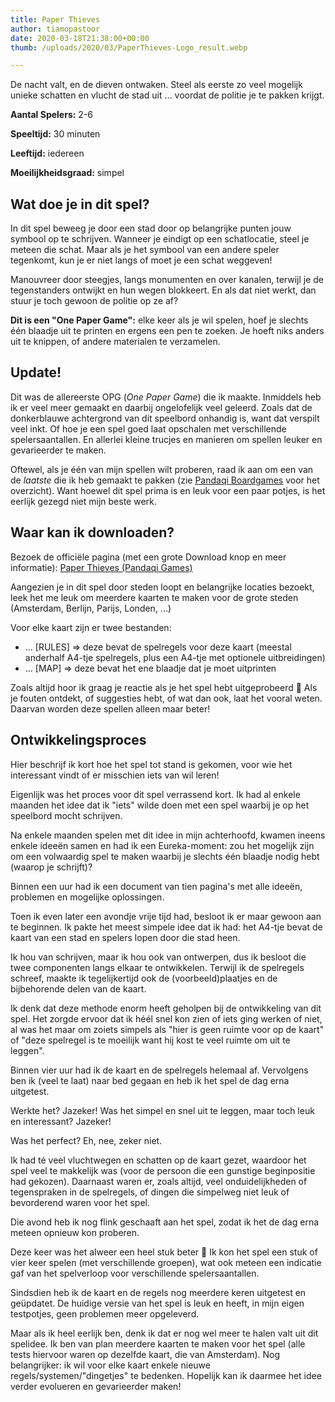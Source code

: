 ```yaml
---
title: Paper Thieves
author: tiamopastoor
date: 2020-03-18T21:38:00+00:00
thumb: /uploads/2020/03/PaperThieves-Logo_result.webp

---
```

De nacht valt, en de dieven ontwaken. Steel als eerste zo veel mogelijk unieke schatten en vlucht de stad uit … voordat de politie je te pakken krijgt.

**Aantal Spelers:** 2-6

**Speeltijd:** 30 minuten

**Leeftijd:** iedereen

**Moeilijkheidsgraad:** simpel

## Wat doe je in dit spel?

In dit spel beweeg je door een stad door op belangrijke punten jouw symbool op te schrijven. Wanneer je eindigt op een schatlocatie, steel je meteen die schat. Maar als je het symbool van een andere speler tegenkomt, kun je er niet langs of moet je een schat weggeven!

Manouvreer door steegjes, langs monumenten en over kanalen, terwijl je de tegenstanders ontwijkt en hun wegen blokkeert. En als dat niet werkt, dan stuur je toch gewoon de politie op ze af?

**Dit is een "One Paper Game":** elke keer als je wil spelen, hoef je slechts één blaadje uit te printen en ergens een pen te zoeken. Je hoeft niks anders uit te knippen, of andere materialen te verzamelen.

## Update!

Dit was de allereerste OPG (_One Paper Game_) die ik maakte. Inmiddels heb ik er veel meer gemaakt en daarbij ongelofelijk veel geleerd. Zoals dat de donkerblauwe achtergrond van dit speelbord onhandig is, want dat verspilt veel inkt. Of hoe je een spel goed laat opschalen met verschillende spelersaantallen. En allerlei kleine trucjes en manieren om spellen leuker en gevarieerder te maken.

Oftewel, als je één van mijn spellen wilt proberen, raad ik aan om een van de _laatste_ die ik heb gemaakt te pakken (zie [Pandaqi Boardgames][1] voor het overzicht). Want hoewel dit spel prima is en leuk voor een paar potjes, is het eerlijk gezegd niet mijn beste werk.

## Waar kan ik downloaden?

Bezoek de officiële pagina (met een grote Download knop en meer informatie): [Paper Thieves (Pandaqi Games)][2]

Aangezien je in dit spel door steden loopt en belangrijke locaties bezoekt, leek het me leuk om meerdere kaarten te maken voor de grote steden (Amsterdam, Berlijn, Parijs, Londen, ...)

Voor elke kaart zijn er twee bestanden:

  * ... [RULES] => deze bevat de spelregels voor deze kaart (meestal anderhalf A4-tje spelregels, plus een A4-tje met optionele uitbreidingen)
  * ... [MAP] => deze bevat het ene blaadje dat je moet uitprinten

Zoals altijd hoor ik graag je reactie als je het spel hebt uitgeprobeerd 🙂 Als je fouten ontdekt, of suggesties hebt, of wat dan ook, laat het vooral weten. Daarvan worden deze spellen alleen maar beter!

## Ontwikkelingsproces

Hier beschrijf ik kort hoe het spel tot stand is gekomen, voor wie het interessant vindt of er misschien iets van wil leren!

Eigenlijk was het proces voor dit spel verrassend kort. Ik had al enkele maanden het idee dat ik "iets" wilde doen met een spel waarbij je op het speelbord mocht schrijven.

Na enkele maanden spelen met dit idee in mijn achterhoofd, kwamen ineens enkele ideeën samen en had ik een Eureka-moment: zou het mogelijk zijn om een volwaardig spel te maken waarbij je slechts één blaadje nodig hebt (waarop je schrijft)?

Binnen een uur had ik een document van tien pagina's met alle ideeën, problemen en mogelijke oplossingen.

Toen ik even later een avondje vrije tijd had, besloot ik er maar gewoon aan te beginnen. Ik pakte het meest simpele idee dat ik had: het A4-tje bevat de kaart van een stad en spelers lopen door die stad heen.

Ik hou van schrijven, maar ik hou ook van ontwerpen, dus ik besloot die twee componenten langs elkaar te ontwikkelen. Terwijl ik de spelregels schreef, maakte ik tegelijkertijd ook de (voorbeeld)plaatjes en de bijbehorende delen van de kaart.

Ik denk dat deze methode enorm heeft geholpen bij de ontwikkeling van dit spel. Het zorgde ervoor dat ik héél snel kon zien of iets ging werken of niet, al was het maar om zoiets simpels als "hier is geen ruimte voor op de kaart" of "deze spelregel is te moeilijk want hij kost te veel ruimte om uit te leggen".

Binnen vier uur had ik de kaart en de spelregels helemaal af. Vervolgens ben ik (veel te laat) naar bed gegaan en heb ik het spel de dag erna uitgetest.

Werkte het? Jazeker! Was het simpel en snel uit te leggen, maar toch leuk en interessant? Jazeker!

Was het perfect? Eh, nee, zeker niet.

Ik had té veel vluchtwegen en schatten op de kaart gezet, waardoor het spel veel te makkelijk was (voor de persoon die een gunstige beginpositie had gekozen). Daarnaast waren er, zoals altijd, veel onduidelijkheden of tegenspraken in de spelregels, of dingen die simpelweg niet leuk of bevorderend waren voor het spel.

Die avond heb ik nog flink geschaaft aan het spel, zodat ik het de dag erna meteen opnieuw kon proberen.

Deze keer was het alweer een heel stuk beter 🙂 Ik kon het spel een stuk of vier keer spelen (met verschillende groepen), wat ook meteen een indicatie gaf van het spelverloop voor verschillende spelersaantallen.

Sindsdien heb ik de kaart en de regels nog meerdere keren uitgetest en geüpdatet. De huidige versie van het spel is leuk en heeft, in mijn eigen testpotjes, geen problemen meer opgeleverd.

Maar als ik heel eerlijk ben, denk ik dat er nog wel meer te halen valt uit dit spelidee. Ik ben van plan meerdere kaarten te maken voor het spel (alle tests hiervoor waren op dezelfde kaart, die van Amsterdam). Nog belangrijker: ik wil voor elke kaart enkele nieuwe regels/systemen/"dingetjes" te bedenken. Hopelijk kan ik daarmee het idee verder evolueren en gevarieerder maken!

 [1]: https://pandaqi.com/boardgames
 [2]: https://pandaqi.com/paper-thieves